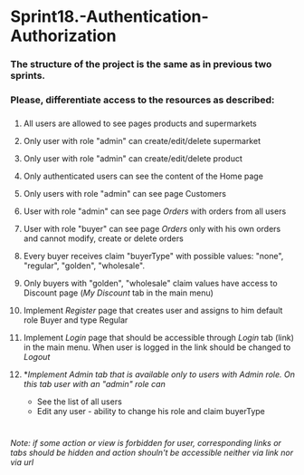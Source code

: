 ﻿# Sprint18.-Authentication-Authorization
### The structure of the project is the same as in previous two sprints.
### Please, differentiate access to the resources as described:
###  

1. All users are allowed to see pages products and supermarkets
1. Only user with role "admin" can create/edit/delete supermarket
1. Only user with role "admin" can create/edit/delete product
1. Only authenticated users can see the content of the Home page
1. Only users with role "admin" can see page Customers
1. User with role "admin" can see page *Orders* with orders from all users
1. User with role "buyer" can see page *Orders* only with his own orders and cannot modify, create or delete orders
1. Every buyer receives claim "buyerType" with possible values: "none", "regular", "golden", "wholesale".
1. Only buyers with "golden", "wholesale" claim values have access to Discount page (*My Discount* tab in the main menu)

1. Implement *Register* page that creates user and assigns to him default role Buyer and type Regular
1. Implement *Login* page that should be accessible through *Login* tab (link) in the main menu. When user is logged in the link should be changed to *Logout*
1. **Implement Admin tab that is available only to users with Admin role.  On this tab user with an "admin" role can*
	* See the list of all users
	* Edit any user - ability to change his role and claim buyerType
# 	
*Note: if some action or view is forbidden for user, corresponding links or tabs should be hidden and action shouln't be accessible neither via link nor via url*
